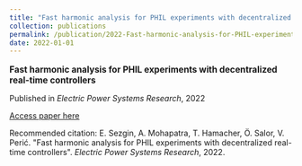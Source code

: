 ```yaml
---
title: "Fast harmonic analysis for PHIL experiments with decentralized real-time controllers"
collection: publications
permalink: /publication/2022-Fast-harmonic-analysis-for-PHIL-experiments-with-d
date: 2022-01-01
---
```


<p style="font-size: 1.1em; margin-bottom: 0.5em;"><b>Fast harmonic analysis for PHIL experiments with decentralized real-time controllers</b></p>
<p style="margin-bottom: 0.5em;">Published in <em>Electric Power Systems Research</em>, 2022</p>
<p style="margin-bottom: 0.5em;"><a href="10.1016/j.epsr.2022.108493" target="_blank">Access paper here</a></p>
<p>Recommended citation: E. Sezgin, A. Mohapatra, T. Hamacher, Ö. Salor, V. Perić. "Fast harmonic analysis for PHIL experiments with decentralized real-time controllers". <em>Electric Power Systems Research</em>, 2022.</p>